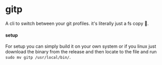 # gitp

A cli to switch between your git profiles. it's literally just a fs copy 🦀.


#### setup 

For setup you can simply build it on your own system or if you linux just download the binary from the release and then locate to the file and run `sudo mv gitp /usr/local/bin/`.
